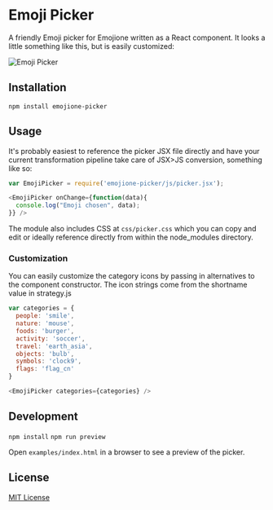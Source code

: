 # Emoji Picker

A friendly Emoji picker for Emojione written as a React component. It looks a little something like this, but is easily customized:

![Emoji Picker](https://raw.githubusercontent.com/tommoor/emojione-picker/master/examples/screenshot.png)

## Installation

`npm install emojione-picker`

## Usage

It's probably easiest to reference the picker JSX file directly and have your current transformation pipeline take care of JSX>JS conversion, something like so:

```javascript
var EmojiPicker = require('emojione-picker/js/picker.jsx');

<EmojiPicker onChange={function(data){
  console.log("Emoji chosen", data);
}} />
```

The module also includes CSS at `css/picker.css` which you can copy and edit or ideally reference directly from within the node_modules directory.

### Customization

You can easily customize the category icons by passing in alternatives to the component constructor. The icon strings come from the shortname value in strategy.js

```javascript
var categories = {
  people: 'smile',
  nature: 'mouse',
  foods: 'burger',
  activity: 'soccer',
  travel: 'earth_asia',
  objects: 'bulb',
  symbols: 'clock9',
  flags: 'flag_cn'
}

<EmojiPicker categories={categories} />
```

## Development

`npm install`
`npm run preview`

Open `examples/index.html` in a browser to see a preview of the picker.

## License

[MIT License](http://opensource.org/licenses/MIT)